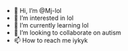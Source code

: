 - 👋 Hi, I’m @Mj-lol
- 👀 I’m interested in lol
- 🌱 I’m currently learning lol
- 💞️ I’m looking to collaborate on autism
- 📫 How to reach me iykyk

<!---
Mj-lol/Mj-lol is a ✨ special ✨ repository because its `README.md` (this file) appears on your GitHub profile.
You can click the Preview link to take a look at your changes.
--->
